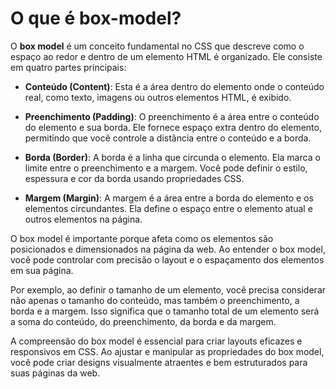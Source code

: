 # O que é box-model?

O **box model** é um conceito fundamental no CSS que descreve como o espaço ao redor e dentro de um elemento HTML é organizado. Ele consiste em quatro partes principais:

- **Conteúdo (Content)**: Esta é a área dentro do elemento onde o conteúdo real, como texto, imagens ou outros elementos HTML, é exibido.

- **Preenchimento (Padding)**: O preenchimento é a área entre o conteúdo do elemento e sua borda. Ele fornece espaço extra dentro do elemento, permitindo que você controle a distância entre o conteúdo e a borda.

- **Borda (Border)**: A borda é a linha que circunda o elemento. Ela marca o limite entre o preenchimento e a margem. Você pode definir o estilo, espessura e cor da borda usando propriedades CSS.

- **Margem (Margin)**: A margem é a área entre a borda do elemento e os elementos circundantes. Ela define o espaço entre o elemento atual e outros elementos na página.

O box model é importante porque afeta como os elementos são posicionados e dimensionados na página da web. Ao entender o box model, você pode controlar com precisão o layout e o espaçamento dos elementos em sua página.

Por exemplo, ao definir o tamanho de um elemento, você precisa considerar não apenas o tamanho do conteúdo, mas também o preenchimento, a borda e a margem. Isso significa que o tamanho total de um elemento será a soma do conteúdo, do preenchimento, da borda e da margem.

A compreensão do box model é essencial para criar layouts eficazes e responsivos em CSS. Ao ajustar e manipular as propriedades do box model, você pode criar designs visualmente atraentes e bem estruturados para suas páginas da web.
